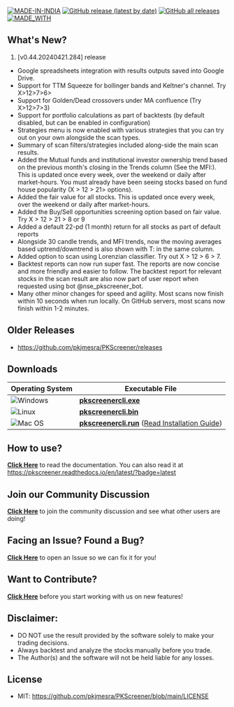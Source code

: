 [![MADE-IN-INDIA](https://img.shields.io/badge/MADE%20WITH%20%E2%9D%A4%20IN-INDIA-orange?style=for-the-badge)](https://en.wikipedia.org/wiki/India) [![GitHub release (latest by date)](https://img.shields.io/github/v/release/pkjmesra/PKScreener?style=for-the-badge)](#) [![GitHub all releases](https://img.shields.io/github/downloads/pkjmesra/PKScreener/total?color=Green&label=Downloads&style=for-the-badge)](#) [![MADE_WITH](https://img.shields.io/badge/BUILT%20USING-PYTHON-yellow?style=for-the-badge&logo=python&logoColor=yellow)](https://www.python.org/)

## What's New?
1. [v0.44.20240421.284] release
* Google spreadsheets integration with results outputs saved into Google Drive.
* Support for TTM Squeeze for bollinger bands and Keltner's channel. Try X>12>7>6>
* Support for Golden/Dead crossovers under MA confluence (Try X>12>7>3)
* Support for portfolio calculations as part of backtests (by default disabled, but can be enabled in configuration)
* Strategies menu is now enabled with various strategies that you can try out on your own alongside the scan types.
* Summary of scan filters/strategies included along-side the main scan results.
* Added the Mutual funds and institutional investor ownership trend based on the previous month's closing in the Trends column (See the MFI:<Trend>). This is updated once every week, over the weekend or daily after market-hours. You must already have been seeing stocks based on fund house popularity (X > 12 > 21> options).
* Added the fair value for all stocks. This is updated once every week, over the weekend or daily after market-hours.
* Added the Buy/Sell opportunities screening option based on fair value. Try X > 12 > 21 > 8 or 9
* Added a default 22-pd (1 month) return for all stocks as part of default reports
* Alongside 30 candle trends, and MFI trends, now the moving averages based uptrend/downtrend is also shown with T:<Trend> in the same column.
* Added option to scan using Lorenzian classifier. Try out X > 12 > 6 > 7.
* Backtest reports can now run super fast. The reports are now concise and more friendly and easier to follow. The backtest report for relevant stocks in the scan result are also now part of user report when requested using bot @nse_pkscreener_bot.
* Many other minor changes for speed and agility. Most scans now finish within 10 seconds when run locally. On GitHub servers, most scans now finish within 1-2 minutes.

## Older Releases
* https://github.com/pkjmesra/PKScreener/releases

## Downloads
| Operating System                                                                                         | Executable File                                                                                                                                                                                                               |
| -------------------------------------------------------------------------------------------------------- | ----------------------------------------------------------------------------------------------------------------------------------------------------------------------------------------------------------------------------- |
| ![Windows](https://img.shields.io/badge/Windows-0078D6?style=for-the-badge&logo=windows&logoColor=white) | **[pkscreenercli.exe](https://github.com/pkjmesra/PKScreener/releases/download/0.44.20240421.284/pkscreenercli.exe)**                                                                                                         |
| ![Linux](https://img.shields.io/badge/Linux-FCC624?style=for-the-badge&logo=linux&logoColor=black)       | **[pkscreenercli.bin](https://github.com/pkjmesra/PKScreener/releases/download/0.44.20240421.284/pkscreenercli.bin)**                                                                                                         |
| ![Mac OS](https://img.shields.io/badge/mac%20os-D3D3D3?style=for-the-badge&logo=apple&logoColor=000000)  | **[pkscreenercli.run](https://github.com/pkjmesra/PKScreener/releases/download/0.44.20240421.284/pkscreenercli.run)** ([Read Installation Guide](https://github.com/pkjmesra/PKScreener/blob/main/INSTALLATION.md#for-macos)) |

## How to use?

[**Click Here**](https://github.com/pkjmesra/PKScreener) to read the documentation. You can also read it at https://pkscreener.readthedocs.io/en/latest/?badge=latest

## Join our Community Discussion

[**Click Here**](https://github.com/pkjmesra/PKScreener/discussions) to join the community discussion and see what other users are doing!

## Facing an Issue? Found a Bug?

[**Click Here**](https://github.com/pkjmesra/PKScreener/issues/new/choose) to open an Issue so we can fix it for you!

## Want to Contribute?

[**Click Here**](https://github.com/pkjmesra/PKScreener/blob/main/CONTRIBUTING.md) before you start working with us on new features!

## Disclaimer:
* DO NOT use the result provided by the software solely to make your trading decisions.
* Always backtest and analyze the stocks manually before you trade.
* The Author(s) and the software will not be held liable for any losses.

## License
* MIT: https://github.com/pkjmesra/PKScreener/blob/main/LICENSE
